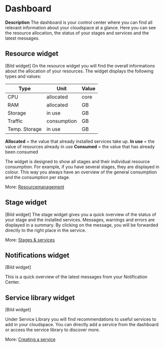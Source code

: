 ﻿---
sidebar_position: 2
---

# Dashboard

**Description**
The dashboard is your control center where you can find all relevant information about your cloudspace at a glance.
Here you can see the resource allocation, the status of your stages and services and the latest messages.

## Resource widget
[Bild widget]
On the resource widget you will find the overall informations about the allocation of your resources. The widget displays the following types and values:

|Type|Unit  |Value|
|--|--|--|
| CPU | allocated |core|
| RAM | allocated |GB|
| Storage | in use |GB|
| Traffic | consumption |GB|
| Temp. Storage | in use |GB|

**Allocated** = the value that already installed services take up.
**In use** = the value of resources already in use
**Consumed** = the value that has already been consumed

The widget is designed to show all stages and their individual resource consumption. For example, if you have several stages, they are displayed in colour. This way you always have an overview of the general consumption and the consumption per stage.

More: [Resourcemanagement](./../cloud-management/resource-management.md)

## Stage widget
[Bild widget]
The stage widget gives you a quick overview of the status of your stage and the installed services. Messages, warnings and errors are displayed in a summary. By clicking on the message, you will be forwarded directly to the right place in the service.  

More: [Stages & services](stages-and-services.md)

## Notifications widget
[Bild widget]

This is a quick overview of the latest messages from your Notification Center.

## Service library widget

[Bild widget]

Under Service Library you will find recommendations to useful services to add in your cloudspace. You can directly add a service from the dashboard or access the service library to discover more.

More: [Creating a service](services.md)
